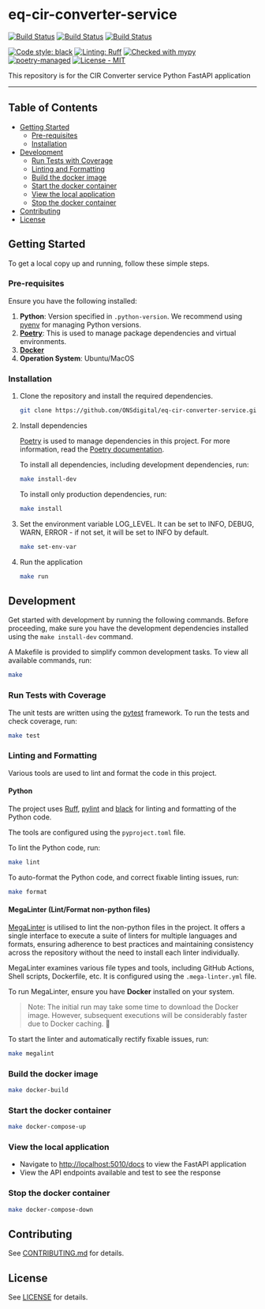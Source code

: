 # eq-cir-converter-service

[![Build Status](https://github.com/ONSdigital/eq-cir-converter-service/actions/workflows/ci.yml/badge.svg)](https://github.com/ONSdigital/eq-cir-converter-service/actions/workflows/ci.yml)
[![Build Status](https://github.com/ONSdigital/eq-cir-converter-service/actions/workflows/mega-linter.yml/badge.svg)](https://github.com/ONSdigital/eq-cir-converter-service/actions/workflows/mega-linter.yml)
[![Build Status](https://github.com/ONSdigital/eq-cir-converter-service/actions/workflows/codeql.yml/badge.svg)](https://github.com/ONSdigital/eq-cir-converter-service/actions/workflows/codeql.yml)

[![Code style: black](https://img.shields.io/badge/code%20style-black-000000.svg)](https://github.com/psf/black)
[![Linting: Ruff](https://img.shields.io/endpoint?url=https://raw.githubusercontent.com/charliermarsh/ruff/main/assets/badge/v2.json)](https://github.com/astral-sh/ruff)
[![Checked with mypy](https://www.mypy-lang.org/static/mypy_badge.svg)](https://mypy-lang.org/)
[![poetry-managed](https://img.shields.io/badge/poetry-managed-blue)](https://python-poetry.org/)
[![License - MIT](https://img.shields.io/badge/licence%20-MIT-1ac403.svg)](https://github.com/ONSdigital/eq-cir-converter-service/blob/main/LICENSE)

This repository is for the CIR Converter service Python FastAPI application

---

## Table of Contents

[//]: # (:TODO: Enable link checking once https://github.com/tcort/markdown-link-check/issues/250 is resolved.)
<!-- markdown-link-check-disable -->
- [Getting Started](#getting-started)
    - [Pre-requisites](#pre-requisites)
    - [Installation](#installation)
- [Development](#development)
    - [Run Tests with Coverage](#run-tests-with-coverage)
    - [Linting and Formatting](#linting-and-formatting)
    - [Build the docker image](#build-the-docker-image)
    - [Start the docker container](#start-the-docker-container)
    - [View the local application](#view-the-local-application)
    - [Stop the docker container](#stop-the-docker-container)
- [Contributing](#contributing)
- [License](#license)
<!-- markdown-link-check-enable -->

## Getting Started

To get a local copy up and running, follow these simple steps.

### Pre-requisites

Ensure you have the following installed:

1. **Python**: Version specified in `.python-version`. We recommend using [pyenv](https://github.com/pyenv/pyenv) for
   managing Python versions.
2. **[Poetry](https://python-poetry.org/)**: This is used to manage package dependencies and virtual
   environments.
3. **[Docker](https://docs.docker.com/engine/install/)**
4. **Operation System**: Ubuntu/MacOS

### Installation

1. Clone the repository and install the required dependencies.

   ```bash
   git clone https://github.com/ONSdigital/eq-cir-converter-service.git
   ```

2. Install dependencies

   [Poetry](https://python-poetry.org/) is used to manage dependencies in this project. For more information, read
   the [Poetry documentation](https://python-poetry.org/).

   To install all dependencies, including development dependencies, run:

   ```bash
   make install-dev
   ```

   To install only production dependencies, run:

   ```bash
   make install
   ```

3. Set the environment variable LOG_LEVEL.
   It can be set to INFO, DEBUG, WARN, ERROR - if not set, it will be set to INFO by default.

    ```bash
    make set-env-var
    ```

5. Run the application

   ```bash
   make run
   ```

## Development

Get started with development by running the following commands.
Before proceeding, make sure you have the development dependencies installed using the `make install-dev` command.

A Makefile is provided to simplify common development tasks. To view all available commands, run:

```bash
make
```

### Run Tests with Coverage

The unit tests are written using the [pytest](https://docs.pytest.org/en/stable/) framework. To run the tests and check
coverage, run:

```bash
make test
```

### Linting and Formatting

Various tools are used to lint and format the code in this project.

#### Python

The project uses [Ruff](https://github.com/astral-sh/ruff), [pylint](https://pylint.pycqa.org/en/latest/index.html)
and [black](https://black.readthedocs.io/en/stable/) for linting and formatting of the Python code.

The tools are configured using the `pyproject.toml` file.

To lint the Python code, run:

```bash
make lint
```

To auto-format the Python code, and correct fixable linting issues, run:

```bash
make format
```

#### MegaLinter (Lint/Format non-python files)

[MegaLinter](https://github.com/oxsecurity/megalinter) is utilised to lint the non-python files in the project.
It offers a single interface to execute a suite of linters for multiple languages and formats, ensuring adherence to
best practices and maintaining consistency across the repository without the need to install each linter individually.

MegaLinter examines various file types and tools, including GitHub Actions, Shell scripts, Dockerfile, etc. It is
configured using the `.mega-linter.yml` file.

To run MegaLinter, ensure you have **Docker** installed on your system.

> Note: The initial run may take some time to download the Docker image. However, subsequent executions will be
> considerably faster due to Docker caching. :rocket:

To start the linter and automatically rectify fixable issues, run:

```bash
make megalint
```

### Build the docker image

```bash
make docker-build
```

### Start the docker container

```bash
make docker-compose-up
```

### View the local application

<!-- markdown-link-check-disable-next-line -->
- Navigate to [http://localhost:5010/docs](http://localhost:5010/docs) to view the FastAPI application
- View the API endpoints available and test to see the response

### Stop the docker container

```bash
make docker-compose-down
```

## Contributing

See [CONTRIBUTING.md](CONTRIBUTING.md) for details.

## License

See [LICENSE](LICENSE) for details.
